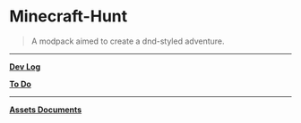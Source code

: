 # Minecraft-Hunt

> A modpack aimed to create a dnd-styled adventure.

---
[**Dev Log**](https://github.com/M1hono/Minecraft-Hunt/blob/main/CHANGELOG.md)

[**To Do**](https://github.com/M1hono/Minecraft-Hunt/blob/main/DevDocuments.md)

---
[**Assets Documents**](https://github.com/M1hono/Minecraft-Hunt/main/kubejs/documents/assets/)
